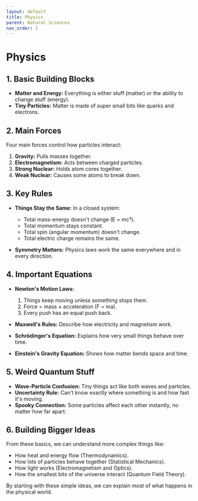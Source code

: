 ```yaml
---
layout: default
title: Physics
parent: Natural Sciences
nav_order: 1
---
```


# **Physics**

## 1. Basic Building Blocks

- **Matter and Energy:** Everything is either stuff (matter) or the ability to change stuff (energy).
- **Tiny Particles:** Matter is made of super small bits like quarks and electrons.

## 2. Main Forces

Four main forces control how particles interact:

1. **Gravity:** Pulls masses together.
2. **Electromagnetism:** Acts between charged particles.
3. **Strong Nuclear:** Holds atom cores together.
4. **Weak Nuclear:** Causes some atoms to break down.

## 3. Key Rules

- **Things Stay the Same:** In a closed system:
  - Total mass-energy doesn't change (E = mc²).
  - Total momentum stays constant.
  - Total spin (angular momentum) doesn't change.
  - Total electric charge remains the same.

- **Symmetry Matters:** Physics laws work the same everywhere and in every direction.

## 4. Important Equations

- **Newton's Motion Laws:**
  1. Things keep moving unless something stops them.
  2. Force = mass × acceleration (F = ma).
  3. Every push has an equal push back.

- **Maxwell's Rules:** Describe how electricity and magnetism work.
- **Schrödinger's Equation:** Explains how very small things behave over time.
- **Einstein's Gravity Equation:** Shows how matter bends space and time.

## 5. Weird Quantum Stuff

- **Wave-Particle Confusion:** Tiny things act like both waves and particles.
- **Uncertainty Rule:** Can't know exactly where something is and how fast it's moving.
- **Spooky Connection:** Some particles affect each other instantly, no matter how far apart.

## 6. Building Bigger Ideas

From these basics, we can understand more complex things like:

- How heat and energy flow (Thermodynamics).
- How lots of particles behave together (Statistical Mechanics).
- How light works (Electromagnetism and Optics).
- How the smallest bits of the universe interact (Quantum Field Theory).

By starting with these simple ideas, we can explain most of what happens in the physical world.
